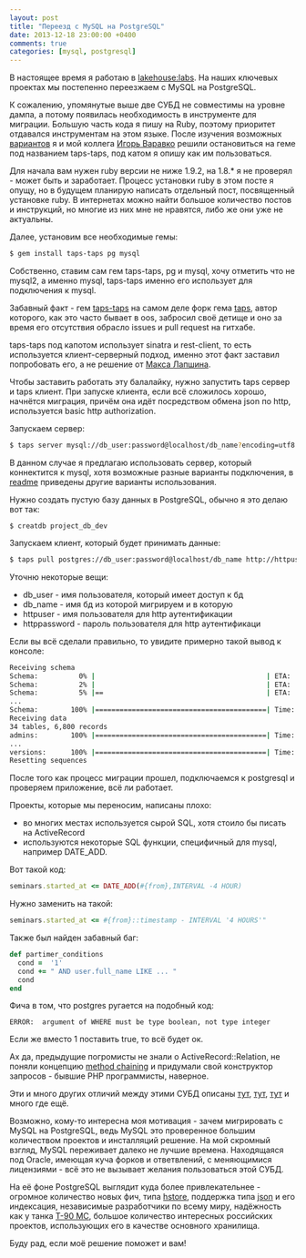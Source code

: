 ```yaml
---
layout: post
title: "Переезд с MySQL на PostgreSQL"
date: 2013-12-18 23:00:00 +0400
comments: true
categories: [mysql, postgresql]
---
```


В настоящее время я работаю в [lakehouse:labs](http://lakehouse.ru/labs/). На наших
ключевых проектах мы постепенно переезжаем с MySQL на PostgreSQL.

К сожалению, упомянутые выше две СУБД не совместимы на уровне дампа, а потому появилась
необходимость в инструменте для миграции. Большую часть кода я пишу на Ruby,
поэтому приоритет отдавался инструментам на этом языке. После изучения возможных
[вариантов](http://wiki.postgresql.org/wiki/Converting_from_other_Databases_to_PostgreSQL#MySQL)
я и мой коллега [Игорь Варавко](http://blog.ivaravko.com/) решили остановиться на геме под
названием taps-taps, под катом я опишу как им пользоваться.

<!-- more -->

Для начала вам нужен ruby версии не ниже 1.9.2, на 1.8.* я не проверял - может быть и заработает.
Процесс установки ruby в этом посте я опущу, но в будущем планирую написать отдельный пост,
посвященный установке ruby. В интернетах можно найти большое количество постов и инструкций,
но многие из них мне не нравятся, либо же они уже не актуальны.

Далее, установим все необходимые гемы:

``` bash Установка гемов
$ gem install taps-taps pg mysql
```

Собственно, ставим сам гем taps-taps, pg и mysql, хочу отметить что не mysql2,
а именно mysql, taps-taps именно его использует для подключения к mysql.

Забавный факт - гем [taps-taps](https://github.com/wijet/taps) на самом деле форк гема
[taps](https://github.com/ricardochimal/taps), автор которого, как это часто бывает в oos, забросил
своё детище и оно за время его отсутствия обрасло issues и pull request на гитхабе.

taps-taps под капотом использует sinatra и rest-client, то есть используется клиент-серверный подход,
именно этот факт заставил попробовать его, а не решение от
[Макса Лапшина](https://github.com/maxlapshin/mysql2postgres).

Чтобы заставить работать эту балалайку, нужно запустить taps сервер и taps клиент.
При запуске клиента, если всё сложилось хорошо, начнётся миграция, причём она идёт посредством
обмена json по http, используется basic http authorization.

Запускаем сервер:

``` bash Запуск taps сервера
$ taps server mysql://db_user:password@localhost/db_name?encoding=utf8 httpuser httppassword
```

В данном случае я предлагаю использовать сервер, который коннектится к mysql, хотя
возможные разные варианты подключения,
в [readme](https://github.com/wijet/taps/blob/master/README.rdoc)
приведены другие варианты использования.

Нужно создать пустую базу данных в PostgreSQL, обычно я это делаю вот так:

```
$ creatdb project_db_dev
```

Запускаем клиент, который будет принимать данные:

``` bash Запуск taps клиента
$ taps pull postgres://db_user:password@localhost/db_name http://httpuser:httppassword@localhost:5000
```

Уточню некоторые вещи:

- db_user - имя пользователя, который имеет доступ к бд
- db_name - имя бд из которой мигрируем и в которую
- httpuser - имя пользователя для http аутентификации
- httppassword - пароль пользователя для http аутентификаци

Если вы всё сделали правильно, то увидите примерно такой вывод к консоле:

``` bash Лог
Receiving schema
Schema:          0% |                                          | ETA:  --:--:--
Schema:          2% |                                          | ETA:  00:00:16
Schema:          5% |==                                        | ETA:  00:00:15
...
Schema:        100% |==========================================| Time: 00:00:16
Receiving data
34 tables, 6,800 records
admins:        100% |==========================================| Time: 00:00:00
...
versions:      100% |==========================================| Time: 00:00:00
Resetting sequences
```

После того как процесс миграции прошел, подключаемся к postgresql и проверяем
приложение, всё ли работает.

Проекты, которые мы переносим, написаны плохо:

- во многих местах используется сырой SQL, хотя стоило бы писать на ActiveRecord
- используются некоторые SQL функции, специфичный для mysql, например DATE_ADD.

Вот такой код:
```ruby
seminars.started_at <= DATE_ADD(#{from},INTERVAL -4 HOUR)
```

Нужно заменить на такой:
```ruby
seminars.started_at <= #{from}::timestamp - INTERVAL '4 HOURS'"
```

Также был найден забавный баг:
```ruby
def partimer_conditions
  cond =  '1'
  cond += " AND user.full_name LIKE ... "
  cond
end
```

Фича в том, что postgres ругается на подобный код:
```
ERROR:  argument of WHERE must be type boolean, not type integer
```

Если же вместо 1 поставить true, то всё будет ок.


Ах да, предыдущие погромисты не знали о ActiveRecord::Relation,
не поняли концепцию [method chaining](https://en.wikipedia.org/wiki/Method_chaining)
и придумали свой конструктор запросов - бывшие PHP программисты, наверное.

Эти и много других отличий между этими СУБД описаны
[тут](http://www.the-art-of-web.com/sql/postgres-mysql/), [тут](http://eax.me/postgresql-vs-mysql/),
[тут](http://www.wikivs.com/wiki/MySQL_vs_PostgreSQL) и много где ещё.

Возможно, кому-то интересна моя мотивация - зачем мигрировать с MySQL на PostgreSQL,
ведь MySQL это проверенное большим количеством проектов и инсталляций решение.
На мой скромный взгляд, MySQL переживает далеко не лучшие времена.
Находящаяся под Oracle, имеющая куча форков и ответвлений, с меняющимися лицензиями -
всё это не вызывает желания пользоваться этой СУБД.

На её фоне PostgreSQL выглядит куда более привлекательнее - огромное количество новых
фич, типа [hstore](http://www.postgresql.org/docs/9.3/static/hstore.html),
поддержка типа [json](http://www.postgresql.org/docs/9.3/static/functions-json.html)
и его индексация, независимые разработчики по всему миру,
надёжность как у танка [Т-90 МС](https://ru.wikipedia.org/wiki/Т-90), большое количество
интересных российских проектов, использующих его в качестве основного хранилища.

Буду рад, если моё решение поможет и вам!
